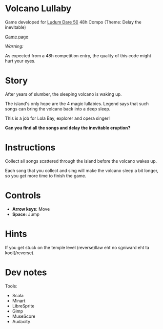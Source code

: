 Volcano Lullaby
===============

Game developed for [Ludum Dare 50](https://ldjam.com/events/ludum-dare/47) 48h Compo (Theme: Delay the inevitable)

[Game page](https://ldjam.com/events/ludum-dare/50/vocano-lullaby)

*Warning:*

As expected from a 48h competition entry, the quality of this code might hurt your eyes.

# Story

After years of slumber, the sleeping volcano is waking up.

The island's only hope are the 4 magic lullabies. Legend says that such songs can bring the volcano back into a deep sleep.

This is a job for Lola Bay, explorer and opera singer!

**Can you find all the songs and delay the inevitable eruption?**

# Instructions

Collect all songs scattered through the island before the volcano wakes up.

Each song that you collect and sing will make the volcano sleep a bit longer, so you get more time to finish the game.

# Controls

- **Arrow keys:** Move
- **Space:** Jump

# Hints

If you get stuck on the temple level (reverse)llaw eht no sgniward eht ta kool(/reverse).

# Dev notes

Tools:
 - Scala
 - Minart
 - LibreSprite
 - Gimp
 - MuseScore
 - Audacity
